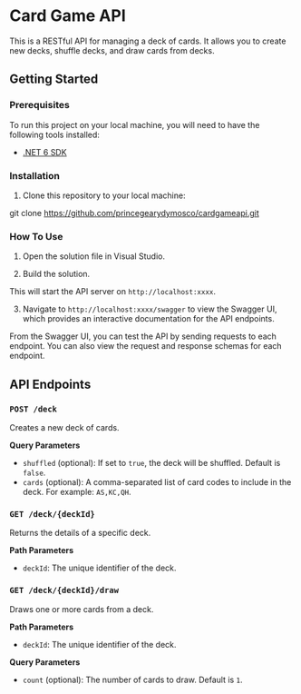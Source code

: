 # Card Game API

This is a RESTful API for managing a deck of cards. It allows you to create new decks, shuffle decks, and draw cards from decks.

## Getting Started

### Prerequisites

To run this project on your local machine, you will need to have the following tools installed:

- [.NET 6 SDK](https://dotnet.microsoft.com/download/dotnet/6.0)

### Installation

1. Clone this repository to your local machine:

git clone https://github.com/princegearydymosco/cardgameapi.git

### How To Use

1. Open the solution file in Visual Studio.

2. Build the solution.

This will start the API server on `http://localhost:xxxx`.

3. Navigate to `http://localhost:xxxx/swagger` to view the Swagger UI, which provides an interactive documentation for the API endpoints.

From the Swagger UI, you can test the API by sending requests to each endpoint. You can also view the request and response schemas for each endpoint.

## API Endpoints

### `POST /deck`

Creates a new deck of cards.

**Query Parameters**

- `shuffled` (optional): If set to `true`, the deck will be shuffled. Default is `false`.
- `cards` (optional): A comma-separated list of card codes to include in the deck. For example: `AS,KC,QH`.

### `GET /deck/{deckId}`

Returns the details of a specific deck.

**Path Parameters**

- `deckId`: The unique identifier of the deck.

### `GET /deck/{deckId}/draw`

Draws one or more cards from a deck.

**Path Parameters**

- `deckId`: The unique identifier of the deck.

**Query Parameters**

- `count` (optional): The number of cards to draw. Default is `1`.